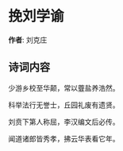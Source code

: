 # 挽刘学谕

**作者**: 刘克庄

## 诗词内容

少游乡校至华颠，常以虀盐养浩然。

科举法行无誉士，丘园礼废有遗贤。

刘贲下第人称屈，李汉编文后必传。

闻道诸郎皆秀孝，拂云华表看它年。

